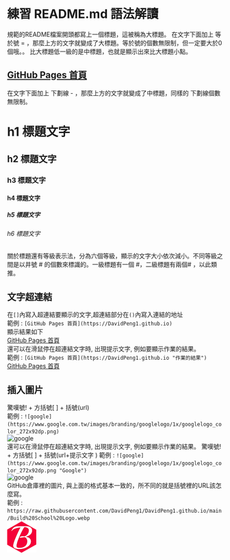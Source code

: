 練習 README.md 語法解讀
==================================================
規範的README檔案開頭都寫上一個標題，這被稱為大標題。
在文字下面加上 等於號 = ，那麼上方的文字就變成了大標題。等於號的個數無限制，但一定要大於0個哦。。
比大標題低一級的是中標題，也就是顯示出來比大標題小點。


[GitHub Pages 首頁](https://DavidPeng1.github.io)
--------------------------------------------------
在文字下面加上 下劃線 - ，那麼上方的文字就變成了中標題，同樣的 下劃線個數無限制。


# h1 標題文字
## h2 標題文字
### h3 標題文字
#### h4 標題文字
##### h5 標題文字
###### h6 標題文字

關於標題還有等級表示法，分為六個等級，顯示的文字大小依次減小。不同等級之間是以井號  #  的個數來標識的。一級標題有一個 #，二級標題有兩個# ，以此類推。

文字超連結
-----------------------------------------
在`[]`內寫入超連結要顯示的文字,超連結部分在`()`內寫入連結的地址
<br>
範例 : `[GitHub Pages 首頁](https://DavidPeng1.github.io)`
<br>
顯示結果如下
<br>
[GitHub Pages 首頁](https://DavidPeng1.github.io)
<br>
還可以在滑鼠停在超連結文字時, 出現提示文字, 例如要顯示作業的結果。
<br>
範例 : `[GitHub Pages 首頁](https://DavidPeng1.github.io "作業的結果")`
<br>
[GitHub Pages 首頁](https://DavidPeng1.github.io "作業的結果")


插入圖片
---------------------------------------------
驚嘆號! + 方括號[ ] + 括號(url) 
<br>
範例 : `![google](https://www.google.com.tw/images/branding/googlelogo/1x/googlelogo_color_272x92dp.png)`
<br>
![google](https://www.google.com.tw/images/branding/googlelogo/1x/googlelogo_color_272x92dp.png)
<br>
還可以在滑鼠停在超連結文字時, 出現提示文字, 例如要顯示作業的結果。
驚嘆號! + 方括號[ ] + 括號(url+提示文字 ) 
範例 : `![google](https://www.google.com.tw/images/branding/googlelogo/1x/googlelogo_color_272x92dp.png "Google")`
<br>
![google](https://www.google.com.tw/images/branding/googlelogo/1x/googlelogo_color_272x92dp.png "Google")
<br>
GitHub倉庫裡的圖片, 與上面的格式基本一致的，所不同的就是括號裡的URL該怎麼寫。
<br>
範例 : `https://raw.githubusercontent.com/DavidPeng1/DavidPeng1.github.io/main/Build%20School%20Logo.webp`
<br>
![Bulid School Logo](https://raw.githubusercontent.com/DavidPeng1/DavidPeng1.github.io/main/Build%20School%20Logo.webp "Bulid School Logo")



